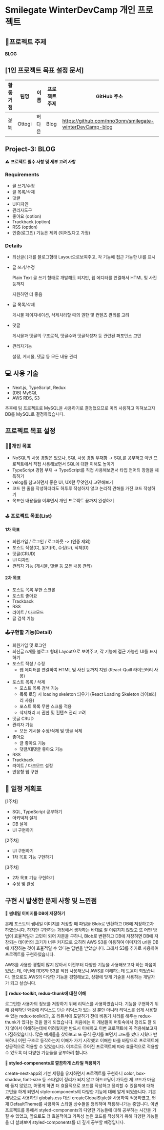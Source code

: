 # Smilegate WinterDevCamp 개인 프로젝트

## 🍒프로젝트 주제

**BLOG**



## [1인 프로젝트 목표 설정 문서]

| 활동 거점 | 팀명   | 이름   | 프로젝트 주제 | GitHub 주소                                             |
| --------- | ------ | ------ | ------------- | ------------------------------------------------------- |
| 경북      | Ottogi | 허다은 | Blog          | https://github.com/nno3onn/smilegate-winterDevCamp-blog |



## Project-3: BLOG

⚠️ **프로젝트 필수 사항 및 세부 고려 사항**

### Requirements

- 글 쓰기/수정
- 글 목록/삭제
- 댓글
- UI디자인
- 관리자도구
- 좋아요 (option)
- Trackback (option)
- RSS (option)
- 인증(로그인) 기능은 제외 (되어있다고 가정)

### Details

- 최신글( )개를 블로그형태 Layout으로보여주고, 각 기능에 접근 가능한 UI를 표시

- 글 쓰기/수정

  Plain Text 글 쓰기 형태로 개발해도 되지만, 웹 에디터를 연결해서 HTML 및 사진 등까지

  지원하면 더 좋음

- 글 목록/삭제

  게시물 페이지네이션, 삭제처리할 때의 권한 및 컨텐츠 관리를 고려

- 댓글

  게시물과 댓글의 구조로직, 댓글수와 댓글작성자 등 관련된 퍼포먼스 고민

- 관리자기능

  설정, 게시물, 댓글 등 모든 내용 관리



## 💻 사용 기술

- Next.js, TypeScript, Redux
- (DB) MySQL
- AWS RDS, S3

추후에 팀 프로젝트로 MySQL을 사용하기로 결정했으므로 미리 사용하고 익혀보고자 DB를 MySQL로 결정하였습니다.



## 프로젝트 목표 설정

### 🏃‍♂️개인 목표

- NoSQL의 사용 경험은 있으나, SQL 사용 경험 부재함 → SQL를 공부하고 이번 프로젝트에서 직접 사용해보면서 SQL에 대한 이해도 높이기
- TypeScript 경험 부재 → TypeScript를 직접 사용해보면서 타입 언어의 장점을 체득하기
- velog를 참고하면서 좋은 UI, UX란 무엇인지 고민해보기
- 코드 한 줄을 작성하더라도 허투루 작성하지 않고 논리적 견해를 가진 코드 작성하기
- 목표한 내용들을 이루면서 개인 프로젝트 끝까지 완성하기



### ⛳ 프로젝트 목표(List)

#### 1차 목표

- 회원가입 / 로그인 / 로그아웃 -> (인증 제외)
- 포스트 작성(C), 읽기(R), 수정(U), 삭제(D)
- 댓글(CRUD)
- UI 디자인
- 관리자 기능 (게시물, 댓글 등 모든 내용 관리)

#### 2차 목표

- 포스트 목록 무한 스크롤
- 포스트 좋아요
- Trackback
- RSS
- 라이트 / 다크모드
- 글 검색 기능



### 🕹️구현할 기능(Detail)

* 회원가입 및 로그인
* 최신글 n개를 블로그 형태 Layout으로 보여주고, 각 기능에 접근 가능한 UI를 표시하기
* 포스트 작성 / 수정
  - 웹 에디터를 연결하여 HTML 및 사진 등까지 지원 (React-Quill 라이브러리 사용)
* 포스트 목록 / 삭제
  - 포스트 목록 검색 기능
  - 목록 로딩 시 loading skeleton 띄우기 (React Loading Skeleton 라이브러리 사용)
  - 포스트 목록 무한 스크롤 적용
  - 삭제처리 시 권한 및 컨텐츠 관리 고려
* 댓글 CRUD
* 관리자 기능
  - 모든 게시물 수정/삭제 및 댓글 삭제
* 좋아요
  - 글 좋아요 기능
  - 댓글/대댓글 좋아요 기능
* RSS
* Trackback
* 라이트 / 다크모드 설정
* 반응형 웹 구현



## 📅 일정 계획표

[1주차]

* SQL, TypeScript 공부하기
* 아키텍처 설계
* DB 설계
* UI 구현하기

[2주차]

* UI 구현하기
* 1차 목표 기능 구현하기

[3주차]

* 2차 목표 기능 구현하기
* 수정 및 완성



## 구현 시 발생한 문제 사항 및 느낀점

**💫 썸네일 이미지를 DB에 저장하기**

본래 포스트의 썸네일 이미지를 저장할 때 파일을 Blob로 변환하고 DB에 저장하고자 하였습니다. 하지만 구현하는 과정에서 생각하는 바대로 잘 이뤄지지 않았고 또 어떤 방법이 효율적일까 고민이 되어 자문을 구하니, Blob로 변환하고 DB에 저장하면 DB에 저장되는 데이터의 크기가 너무 커지므로 오히려 AWS S3를 이용하여 이미지의 url을 DB에 저장하는 것이 효율적일 수 있다는 답변을 받았습니다. 그래서 S3를 추가로 사용하여 프로젝트를 구현하였습니다.

AWS를 사용한 경험이 많지 않아서 이전부터 다양한 기능을 사용해보고자 하는 마음이 있었는데, 이번에 RDS와 S3를 직접 사용해보니 AWS를 이해하는데 도움이 되었습니다. 앞으로도 AWS의 다양한 기능을 경험해보고, 상황에 맞게 기술을 사용하는 개발자가 되고 싶습니다.

**💫 redux-toolkit, redux-thunk에 대한 이해**

로그인한 사용자의 정보를 저장하기 위해 리덕스를 사용하였습니다. 기능을 구현하기 위해 검색하던 와중에 리덕스도 단순 리덕스가 있는 것 뿐만 아니라 리덕스를 쉽게 사용할 수 있는 redux-toolkit과, 또 리듀서에 도달하기 전에 비동기 처리를 해주는 redux-thunk가 있다는 것을 알게 되었습니다. 처음에는 이 개념들이 머릿속에서 정리도 잘 되지 않아서 이해하는데에 어려웠지만 반드시 이해하고 이번 프로젝트에 꼭 적용해보고자 다짐하였습니다. 많은 예제들을 찾아보고 또 공식 문서를 보면서 코드를 썼다 지웠다 반복하니 어떤 구조로 동작하는지 이해가 가기 시작했고 이해한 바를 바탕으로 프로젝트에 성공적으로 적용할 수 있었습니다. 이후로도 주어진 프로젝트에 따라 효율적으로 적용할 수 있도록 더 다양한 기능들을 공부하려 합니다.

**💫 styled-components로 깔끔하게 스타일 적용하기**

create-next-app의 기본 세팅을 유지하면서 프로젝트를 구현하니 color, box-shadow, font-size 등 스타일이 정리가 되지 않고 하드코딩이 가득한 제 코드가 마음에 들지 않았고, 어떻게 하면 더 효율적으로 코드를 작성하고 정리할 수 있을까에 대해 고민을 하게 되면서 style-components의 다양한 기능에 대해 알게 되었습니다. 기본 세팅으로 사용하던 globals.css 대신 createGlobalStyle을 사용하여 적용하였고, 현재 DefaultTheme를 사용하여 스타일 상수들을 정리하며 적용해나가는 중입니다. 이번 프로젝트를 통해서 styled-components의 다양한 기능들에 대해 공부하는 시간을 가질 수 있었고, 앞으로도 더 효율적이고 가독성 높은 코드를 작성하기 위해 다양한 기능들을 더 살펴보며 styled-components를 더 깊게 공부할 예정입니다.
